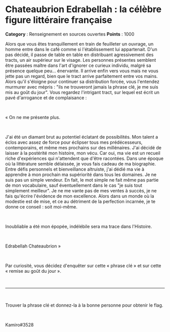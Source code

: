 # Chateaubrion Edrabellah : la célèbre figure littéraire française

**Category** : Renseignement en sources ouvertes
**Points** : 1000

Alors que vous êtes tranquillement en train de feuilleter un ouvrage, un homme entre dans le café comme si l'établissement lui appartenait. D'un pas décidé, il passe de table en table en distribuant agressivement des tracts, un air supérieur sur le visage. Les personnes présentes semblent être passées maître dans l'art d'ignorer ce curieux individu, malgré sa présence quelque peu... énervante. Il arrive enfin vers vous mais ne vous jette pas un regard, bien que le tract arrive parfaitement entre vos mains. Alors qu'il s'éloigne pour continuer sa distribution forcée, vous l'entendez murmurer avec mépris : "ils ne trouveront jamais la phrase clé, je me suis mis au goût du jour". Vous regardez l'intrigant tract, sur lequel est écrit un pavé d'arrogance et de complaisance :

<p class="space">&nbsp;</p>

« On ne me présente plus.

<p class="space">&nbsp;</p>

J'ai été un diamant brut au potentiel éclatant de possibilités. Mon talent a éclos avec assez de force pour éclipser tous mes prédécesseurs, contemporains, et même mes prochains sur des millénaires.
J'ai décidé de laisser à la postérité mon histoire, mon vécu. Car oui, ma vie est un recueil riche d'expériences qui n'attendent que d'être racontées. Dans une époque où la littérature semble délaissée, je vous fais cadeau de ma biographie. Entre défis personnels et bienveillance altruiste, j'ai dédié ma vie à apprendre à mon prochain ma supériorité dans tous les domaines.
Je ne suis pas un simple vendeur. En fait, le mot simple ne fait même pas partie de mon vocabulaire, sauf éventuellement dans le cas "je suis tout simplement meilleur". Je ne me vante pas de mes ventes à succès, je ne fais qu'écrire l'évidence de mon excellence. Alors dans un monde où la modestie est de mise, et ce au détriment de la perfection incarnée, je te donne ce conseil : soit moi-même. 

<p class="space">&nbsp;</p>

Inoubliable a été mon épopée, indélébile sera ma trace dans l'Histoire.

<p class="space">&nbsp;</p>

Edrabellah Chateaubrion »

<p class="space">&nbsp;</p>

Par curiosité, vous décidez d'enquêter sur cette « phrase clé » et sur cette « remise au goût du jour ».

<p class="space">&nbsp;</p>

***
<p class="space">&nbsp;</p>

Trouver la phrase clé et donnez-la à la bonne personne pour obtenir le flag.

<p class="space">&nbsp;</p>

<div class="author">Kamiro#3528</div>



